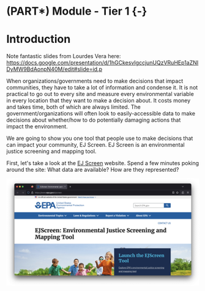 # (PART\*) Module - Tier 1 {-}

# Introduction

Note fantastic slides from Lourdes Vera here: https://docs.google.com/presentation/d/1hGCkesvIgccjunUQzVRuHEp1aZNIDyMW9BdAonpN40M/edit#slide=id.p

When organizations/governments need to make decisions that impact communities, they have to take a lot of information and condense it. It is not practical to go out to every site and measure every environmental variable in every location that they want to make a decision about. It costs money and takes time, both of which are always limited. The government/organizations will often look to easily-accessible data to make decisions about whether/how to do potentially damaging actions that impact the environment. 

We are going to show you one tool that people use to make decisions that can impact your community, EJ Screen. EJ Screen is an environmental justice screening and mapping tool.

First, let's take a look at the [EJ Screen](https://ejscreen.epa.gov/) website. Spend a few minutes poking around the site: What data are available? How are they represented?

![](assets/ej_screen.png)
